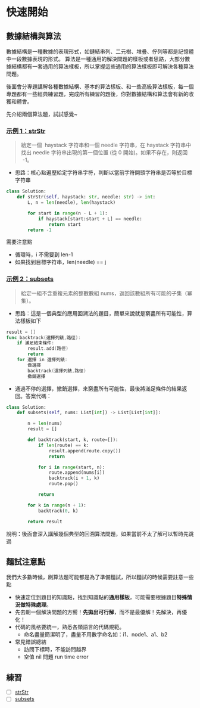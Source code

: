 # 快速開始

## 數據結構與算法

數據結構是一種數據的表現形式，如鏈結串列、二元樹、堆疊、佇列等都是記憶體中一段數據表現的形式。
算法是一種通用的解決問題的樣板或者思路，大部分數據結構都有一套通用的算法樣板，所以掌握這些通用的算法樣板即可解決各種算法問題。

後面會分專題講解各種數據結構、基本的算法樣板、和一些高級算法樣板，每一個專題都有一些經典練習題，完成所有練習的題後，你對數據結構和算法會有新的收獲和體會。

先介紹兩個算法題，試試感覺~

### [示例 1：strStr](https://leetcode.com/problems/implement-strstr/)

> 給定一個  haystack 字符串和一個 needle 字符串，在 haystack 字符串中找出 needle 字符串出現的第一個位置 (從 0 開始)。如果不存在，則返回  -1。

- 思路：核心點遍歷給定字符串字符，判斷以當前字符開頭字符串是否等於目標字符串

```Python
class Solution:
    def strStr(self, haystack: str, needle: str) -> int:
        L, n = len(needle), len(haystack)

        for start in range(n - L + 1):
            if haystack[start:start + L] == needle:
                return start
        return -1
```

需要注意點

- 循環時，i 不需要到 len-1
- 如果找到目標字符串，len(needle) == j

### [示例 2：subsets](https://leetcode.com/problems/subsets/)

> 給定一組不含重複元素的整數數組 nums，返回該數組所有可能的子集（冪集）。

- 思路：這是一個典型的應用回溯法的題目，簡單來說就是窮盡所有可能性，算法樣板如下

```go
result = []
func backtrack(選擇列錶,路徑):
    if 滿足結束條件:
        result.add(路徑)
        return
    for 選擇 in 選擇列錶:
        做選擇
        backtrack(選擇列錶,路徑)
        撤銷選擇
```

- 通過不停的選擇，撤銷選擇，來窮盡所有可能性，最後將滿足條件的結果返回。答案代碼：

```Python
class Solution:
    def subsets(self, nums: List[int]) -> List[List[int]]:

        n = len(nums)
        result = []

        def backtrack(start, k, route=[]):
            if len(route) == k:
                result.append(route.copy())
                return

            for i in range(start, n):
                route.append(nums[i])
                backtrack(i + 1, k)
                route.pop()

            return

        for k in range(n + 1):
            backtrack(0, k)

        return result
```

說明：後面會深入講解幾個典型的回溯算法問題，如果當前不太了解可以暫時先跳過

## 麵試注意點

我們大多數時候，刷算法題可能都是為了準備麵試，所以麵試的時候需要註意一些點

- 快速定位到題目的知識點，找到知識點的**通用樣板**，可能需要根據題目**特殊情況做特殊處理**。
- 先去朝一個解決問題的方嚮！**先拋出可行解**，而不是最優解！先解決，再優化！
- 代碼的風格要統一，熟悉各類語言的代碼規範。
  - 命名盡量簡潔明了，盡量不用數字命名如：i1、node1、a1、b2
- 常見錯誤總結
  - 訪問下標時，不能訪問越界
  - 空值 nil 問題 run time error

## 練習

- [ ] [strStr](https://leetcode.com/problems/implement-strstr/)
- [ ] [subsets](https://leetcode.com/problems/subsets/)
